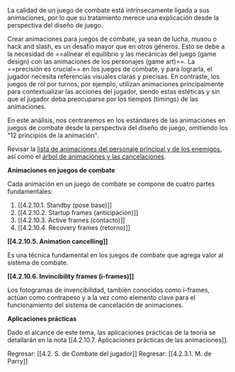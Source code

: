 
La calidad de un juego de combate está intrínsecamente ligada a sus animaciones, por lo que su tratamiento merece una explicación desde la perspectiva del diseño de juego.

Crear animaciones para juegos de combate, ya sean de lucha, musou o hack and slash, es un desafío mayor que en otros géneros. Esto se debe a la necesidad de ==alinear el equilibrio y las mecánicas del juego (game design) con las animaciones de los personajes (game art)==. La ==precisión es crucial== en los juegos de combate, y para lograrla, el jugador necesita referencias visuales claras y precisas. En contraste, los juegos de rol por turnos, por ejemplo, utilizan animaciones principalmente para contextualizar las acciones del jugador, siendo estas estéticas y sin que el jugador deba preocuparse por los tiempos (timings) de las animaciones.

En este análisis, nos centraremos en los estándares de las animaciones en juegos de combate desde la perspectiva del diseño de juego, omitiendo los "12 principios de la animación".

Revisar la [lista de animaciones del personaje principal y de los enemigos](https://docs.google.com/spreadsheets/d/1aVTK7AKb8GaXKqVap5hpua3fJ656U9M0mGVB9mrLMxI/edit?usp=sharing), así como el [árbol de animaciones y las cancelaciones](https://www.canva.com/design/DAGHq3UHBk4/nw4GQcVVaOigFO2vb4MJPw/edit?utm_content=DAGHq3UHBk4&utm_campaign=designshare&utm_medium=link2&utm_source=sharebutton).

**Animaciones en juegos de combate**

Cada animación en un juego de combate se compone de cuatro partes fundamentales:

1. [[4.2.10.1. Standby (pose base)]]
2. [[4.2.10.2. Startup frames (anticipación)]]
3. [[4.2.10.3. Active frames (contacto)]]
4. [[4.2.10.4. Recovery frames (retorno)]]

**[[4.2.10.5. Animation cancelling]]**

Es una técnica fundamental en los juegos de combate que agrega valor al sistema de combate.

**[[4.2.10.6. Invincibility frames (i-frames)]]**

Los fotogramas de invencibilidad, también conocidos como i-frames, actúan como contrapeso y a la vez como elemento clave para el funcionamiento del sistema de cancelación de animaciones.

**Aplicaciones prácticas**

Dado el alcance de este tema, las aplicaciones prácticas de la teoría se detallarán en la nota [[4.2.10.7. Aplicaciones prácticas de las animaciones]].


Regresar: [[4.2. S. de Combate del jugador]]
Regresar: [[4.2.3.1. M. de Parry]]